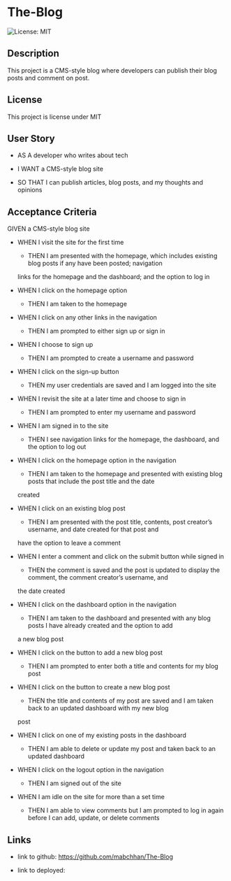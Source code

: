 # The-Blog

![License: MIT](https://img.shields.io/badge/License-MIT-yellow.svg)

## Description

This project is a CMS-style blog where developers can publish their blog posts and comment on post.

## License

This project is license under MIT

## User Story

- AS A developer who writes about tech

- I WANT a CMS-style blog site

- SO THAT I can publish articles, blog posts, and my thoughts and opinions

## Acceptance Criteria

GIVEN a CMS-style blog site

- WHEN I visit the site for the first time

  - THEN I am presented with the homepage, which includes existing blog posts if any have been posted; navigation

  links for the homepage and the dashboard; and the option to log in

- WHEN I click on the homepage option

  - THEN I am taken to the homepage

- WHEN I click on any other links in the navigation

  - THEN I am prompted to either sign up or sign in

- WHEN I choose to sign up

  - THEN I am prompted to create a username and password

- WHEN I click on the sign-up button

  - THEN my user credentials are saved and I am logged into the site

- WHEN I revisit the site at a later time and choose to sign in

  - THEN I am prompted to enter my username and password

- WHEN I am signed in to the site

  - THEN I see navigation links for the homepage, the dashboard, and the option to log out

- WHEN I click on the homepage option in the navigation

  - THEN I am taken to the homepage and presented with existing blog posts that include the post title and the date

  created

- WHEN I click on an existing blog post

  - THEN I am presented with the post title, contents, post creator’s username, and date created for that post and

  have the option to leave a comment

- WHEN I enter a comment and click on the submit button while signed in

  - THEN the comment is saved and the post is updated to display the comment, the comment creator’s username, and

  the date created

- WHEN I click on the dashboard option in the navigation

  - THEN I am taken to the dashboard and presented with any blog posts I have already created and the option to add

  a new blog post

- WHEN I click on the button to add a new blog post

  - THEN I am prompted to enter both a title and contents for my blog post

- WHEN I click on the button to create a new blog post

  - THEN the title and contents of my post are saved and I am taken back to an updated dashboard with my new blog

  post

- WHEN I click on one of my existing posts in the dashboard

  - THEN I am able to delete or update my post and taken back to an updated dashboard

- WHEN I click on the logout option in the navigation

  - THEN I am signed out of the site

- WHEN I am idle on the site for more than a set time

  - THEN I am able to view comments but I am prompted to log in again before I can add, update, or delete comments

## Links

- link to github: https://github.com/mabchhan/The-Blog

- link to deployed:
